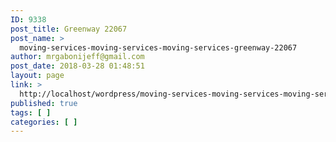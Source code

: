 ```yaml
---
ID: 9338
post_title: Greenway 22067
post_name: >
  moving-services-moving-services-moving-services-greenway-22067
author: mrgabonijeff@gmail.com
post_date: 2018-03-28 01:48:51
layout: page
link: >
  http://localhost/wordpress/moving-services-moving-services-moving-services-greenway-22067/
published: true
tags: [ ]
categories: [ ]
---
```


